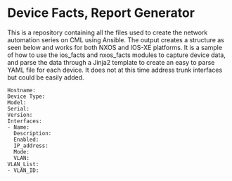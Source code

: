 # Device Facts, Report Generator

This is a repository containing all the files used to create the network automation series on CML using Ansible.  The output creates a structure as seen below
and works for both NXOS and IOS-XE platforms.  It is a sample of how to use the ios_facts and nxos_facts modules to capture device data, and parse the data through
a Jinja2 template to create an easy to parse YAML file for each device.  It does not at this time address trunk interfaces but could be easily added.

```
Hostname: 
Device Type: 
Model: 
Serial: 
Version: 
Interfaces: 
- Name: 
  Description: 
  Enabled: 
  IP_address: 
  Mode: 
  VLAN:
VLAN_List:
- VLAN_ID:
```
